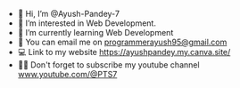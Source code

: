 - 👋 Hi, I’m @Ayush-Pandey-7
- 👀 I’m interested in Web Development.
- 🌱 I’m currently learning Web Development
- 💞️ You can email me on programmerayush95@gmail.com
- 💻 Link to my website https://ayushpandey.my.canva.site/
- 🧑‍💻 Don't forget to subscribe my youtube channel www.youtube.com/@PTS7
<!---
Ayush-Pandey-7/Ayush-Pandey-7 is a ✨ special ✨ repository because its `README.md` (this file) appears on your GitHub profile.
You can click the Preview link to take a look at your changes.
--->

